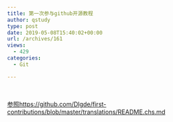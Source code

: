 ```yaml
---
title: 第一次参与github开源教程
author: qstudy
type: post
date: 2019-05-08T15:40:02+00:00
url: /archives/161
views:
  - 429
categories:
  - Git

---
```

&nbsp;

<a href="https://github.com/Dlgde/first-contributions/blob/master/translations/README.chs.md" target="_blank"  rel="nofollow" >参照https://github.com/Dlgde/first-contributions/blob/master/translations/README.chs.md</a>